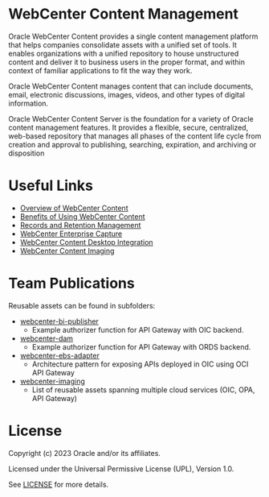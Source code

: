 # WebCenter Content Management

Oracle WebCenter Content provides a single content management platform that helps companies consolidate assets with a unified set of tools. It enables organizations with a unified repository to house unstructured content and deliver it to business users in the proper format, and within context of familiar applications to fit the way they work.

Oracle WebCenter Content manages content that can include documents, email, electronic discussions, images, videos, and other types of digital information.

Oracle WebCenter Content Server is the foundation for a variety of Oracle content management features. It provides a flexible, secure, centralized, web-based repository that manages all phases of the content life cycle from creation and approval to publishing, searching, expiration, and archiving or disposition

# Useful Links

- [Overview of WebCenter Content](https://docs.oracle.com/en/middleware/webcenter/content/12.2.1.4/webcenter-content-concepts/overview-oracle-webcenter-content.html#GUID-9F9EF978-8476-4CE5-A6AE-84D6EB79F3C4)
- [Benefits of Using WebCenter Content](https://docs.oracle.com/en/middleware/webcenter/content/12.2.1.4/webcenter-content-use/introduction-oracle-webcenter-content.html#GUID-E8D9402D-A71A-4311-8A44-F052934A65B6)
- [Records and Retention Management](https://docs.oracle.com/en/middleware/webcenter/content/12.2.1.4/webcenter-content-manage/managing-records.html#GUID-220C643F-F3F9-4B06-A459-B68DD0517212)
- [WebCenter Enterprise Capture](https://docs.oracle.com/en/middleware/webcenter/content/12.2.1.4/use-capture/getting-started-capture.html#GUID-94A154E5-0189-4066-90A8-D120B1C993CD)
- [WebCenter Content Desktop Integration](https://docs.oracle.com/en/middleware/webcenter/content/12.2.1.4/use-desktop/getting-started-oracle-webcenter-content-desktop.html#GUID-EFA4824A-5536-40B5-B3C1-FD083CC13F45)
- [WebCenter Content Imaging](https://docs.oracle.com/en/middleware/webcenter/content/12.2.1.4/webcenter-content-concepts/managing-oracle-webcenter-content-imaging.html#GUID-B1362A2C-C562-42C6-B488-F6F4F9471CCE)

# Team Publications

Reusable assets can be found in subfolders:
- [webcenter-bi-publisher](webcenter-bi-publisher)
  - Example authorizer function for API Gateway with OIC backend. 
- [webcenter-dam](webcenter-dam)
  - Example authorizer function for API Gateway with ORDS backend.
- [webcenter-ebs-adapter](webcenter-ebs-adapter)
  - Architecture pattern for exposing APIs deployed in OIC using OCI API Gateway
- [webcenter-imaging](webcenter-imaging)
  - List of reusable assets spanning multiple cloud services (OIC, OPA, API Gateway)

# License

Copyright (c) 2023 Oracle and/or its affiliates.

Licensed under the Universal Permissive License (UPL), Version 1.0.

See [LICENSE](https://github.com/oracle-devrel/technology-engineering/blob/main/LICENSE) for more details.
